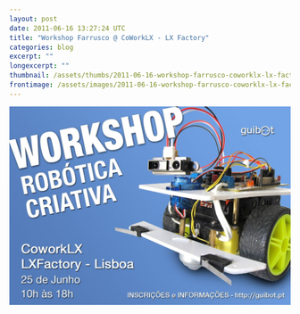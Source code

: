 ```yaml
---
layout: post
date: 2011-06-16 13:27:24 UTC
title: "Workshop Farrusco @ CoWorkLX - LX Factory"
categories: blog
excerpt: ""
longexcerpt: ""
thumbnail: /assets/thumbs/2011-06-16-workshop-farrusco-coworklx-lx-factory-1.jpg
frontimage: /assets/images/2011-06-16-workshop-farrusco-coworklx-lx-factory-1.jpg
---
```


<a href="http://guibot.pt/workshop"><img class="postimage" src="/assets/images/2011-06-16-workshop-farrusco-coworklx-lx-factory-1.jpg"/></a>